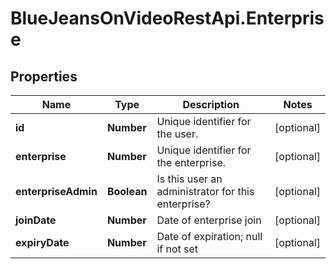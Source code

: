 # BlueJeansOnVideoRestApi.Enterprise

## Properties
Name | Type | Description | Notes
------------ | ------------- | ------------- | -------------
**id** | **Number** | Unique identifier for the user. | [optional] 
**enterprise** | **Number** | Unique identifier for the enterprise. | [optional] 
**enterpriseAdmin** | **Boolean** | Is this user an administrator for this enterprise? | [optional] 
**joinDate** | **Number** | Date of enterprise join | [optional] 
**expiryDate** | **Number** | Date of expiration; null if not set | [optional] 


